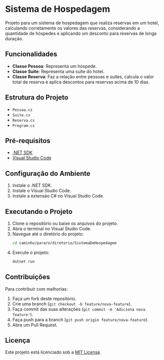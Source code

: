 # Sistema de Hospedagem

Projeto para um sistema de hospedagem que realiza reservas em um hotel, calculando corretamente os valores das reservas, considerando a quantidade de hóspedes e aplicando um desconto para reservas de longa duração.

## Funcionalidades

- **Classe Pessoa**: Representa um hóspede.
- **Classe Suite**: Representa uma suíte do hotel.
- **Classe Reserva**: Faz a relação entre pessoas e suítes, calcula o valor total da reserva e aplica descontos para reservas acima de 10 dias.

## Estrutura do Projeto

- `Pessoa.cs`
- `Suite.cs`
- `Reserva.cs`
- `Program.cs`

## Pré-requisitos

- [.NET SDK](https://dotnet.microsoft.com/download)
- [Visual Studio Code](https://code.visualstudio.com/)

## Configuração do Ambiente

1. Instale o .NET SDK.
2. Instale o Visual Studio Code.
3. Instale a extensão C# no Visual Studio Code.

## Executando o Projeto

1. Clone o repositório ou baixe os arquivos do projeto.
2. Abra o terminal no Visual Studio Code.
3. Navegue até o diretório do projeto:
   ```sh
   cd caminho/para/o/diretorio/SistemaDeHospedagem
   ```
4. Execute o projeto:
   ```sh
   dotnet run
   ```

## Contribuições

Para contribuir com melhorias:

1. Faça um fork deste repositório.
2. Crie uma branch (`git checkout -b feature/nova-feature`).
3. Faça commit das suas alterações (`git commit -m 'Adiciona nova feature'`).
4. Faça push para a branch (`git push origin feature/nova-feature`).
5. Abra um Pull Request.

## Licença

Este projeto está licenciado sob a [MIT License](LICENSE).
